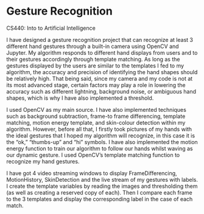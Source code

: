 # Gesture Recognition
CS440: Into to Artificial Intelligence

I have designed a gesture recognition project that can recognize at least 3 different hand gestures through a built-in camera using OpenCV and Jupyter. My algorithm responds to different hand displays from users and to their gestures accordingly through template matching. As long as the gestures displayed by the users are similar to the templates I fed to my algorithm, the accuracy and precision of identifying the hand shapes should be relatively high. That being said, since my camera and my code is not at its most advanced stage, certain factors may play a role in lowering the accuracy such as different lightning, background noise, or ambiguous hand shapes, which is why I have also implemented a threshold. 
  
  I used OpenCV as my main source. I have also implemented techniques such as background subtraction, frame-to frame differencing, template matching, motion energy template, and skin-colour detection within my algorithm. However, before all that, I firstly took pictures of my hands with the ideal gestures that I hoped my algorithm will recognize, in this case it is the “ok,” “thumbs-up” and “hi” symbols. I have also implemented the motion energy function to train our algorithm to follow our hands whilst waving as our dynamic gesture. I used OpenCV’s template matching function to recognize my hand gestures.

  I have got 4 video streaming windows to display FrameDifferencing, MotionHistory, SkinDetection and the live stream of my gestures with labels. I create the template variables by reading the images and thresholding them (as well as creating a reserved copy of each). Then I compare each frame to the 3 templates and display the corresponding label in the case of each match.

